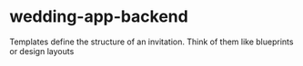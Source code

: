 # wedding-app-backend

Templates define the structure of an invitation. Think of them like blueprints or design layouts
